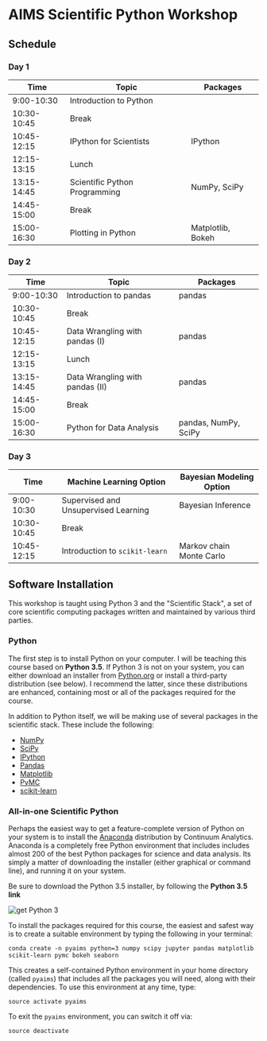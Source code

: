 # AIMS Scientific Python Workshop

## Schedule

### Day 1

| Time | Topic | Packages |
|-------|-------|----------|
|9:00-10:30|Introduction to Python|          |
|10:30-10:45|Break|          |
|10:45-12:15|IPython for Scientists|IPython|
|12:15-13:15|Lunch|          |
|13:15-14:45|Scientific Python Programming|NumPy, SciPy|
|14:45-15:00|Break|          |
|15:00-16:30|Plotting in Python       |Matplotlib, Bokeh|

### Day 2

| Time | Topic | Packages |
|-------|-------|----------|
|9:00-10:30|Introduction to pandas|pandas|
|10:30-10:45|Break|          |
|10:45-12:15|Data Wrangling with pandas (I)|pandas|
|12:15-13:15|Lunch|          |
|13:15-14:45|Data Wrangling with pandas (II)|pandas|
|14:45-15:00|Break|          |
|15:00-16:30|Python for Data Analysis|pandas, NumPy, SciPy|

### Day 3

| Time | Machine Learning Option | Bayesian Modeling Option |
|-------|-------|----------|
|9:00-10:30|Supervised and Unsupervised Learning|Bayesian Inference|
|10:30-10:45|Break|          |
|10:45-12:15|Introduction to `scikit-learn`|Markov chain Monte Carlo|


   
## Software Installation

This workshop is taught using Python 3 and the "Scientific Stack", a set of core scientific computing packages written and maintained by various third parties.

### Python

The first step is to install Python on your computer. I will be teaching this course based on **Python 3.5**. If Python 3 is not on your system, you can either download an installer from [Python.org](http://python.org) or install a third-party distribution (see below). I recommend the latter, since these distributions are enhanced, containing most or all of the packages required for the course.

In addition to Python itself, we will be making use of several packages in the scientific stack. These include the following:

* [NumPy](http://www.numpy.org/ "NumPy &mdash; Numpy")
* [SciPy](http://www.scipy.org/ "SciPy.org &mdash; SciPy.org")
* [IPython](http://ipython.org/ "Announcements &mdash; IPython")
* [Pandas](http://pandas.pydata.org/ "Python Data Analysis Library &mdash; pandas: Python Data Analysis Library")
* [Matplotlib](http://matplotlib.org/ "matplotlib: python plotting &mdash; Matplotlib 1.2.1 documentation")
* [PyMC](https://github.com/pymc-devs/pymc "pymc-devs/pymc · GitHub")
* [scikit-learn](http://scikit-learn.org/ "scikit-learn: machine learning in Python &mdash; scikit-learn 0.13.1 documentation")

### All-in-one Scientific Python

Perhaps the easiest way to get a feature-complete version of Python on your system is to install the [Anaconda](http://continuum.io/downloads.html) distribution by Continuum Analytics. Anaconda is a completely free Python environment that includes includes almost 200 of the best Python packages for science and data analysis. Its simply a matter of downloading the installer (either graphical or command line), and running it on your system.

Be sure to download the Python 3.5 installer, by following the **Python 3.5 link**

![get Python 3](http://fonnesbeck-dropshare.s3.amazonaws.com/Screen-Shot-2016-03-18-at-3.24.26-PM.png)

To install the packages required for this course, the easiest and safest way is to create a suitable environment by typing the following in your terminal:

    conda create -n pyaims python=3 numpy scipy jupyter pandas matplotlib scikit-learn pymc bokeh seaborn

This creates a self-contained Python environment in your home directory (called `pyaims`) that includes all the packages you will need, along with their dependencies. To use this environment at any time, type:

    source activate pyaims

To exit the `pyaims` environment, you can switch it off via:

    source deactivate
